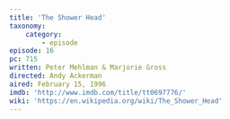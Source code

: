 ```yaml
---
title: 'The Shower Head'
taxonomy:
    category:
        - episode
episode: 16
pc: 715
written: Peter Mehlman & Marjorie Gross
directed: Andy Ackerman
aired: February 15, 1996
imdb: 'http://www.imdb.com/title/tt0697776/'
wiki: 'https://en.wikipedia.org/wiki/The_Shower_Head'
---
```

